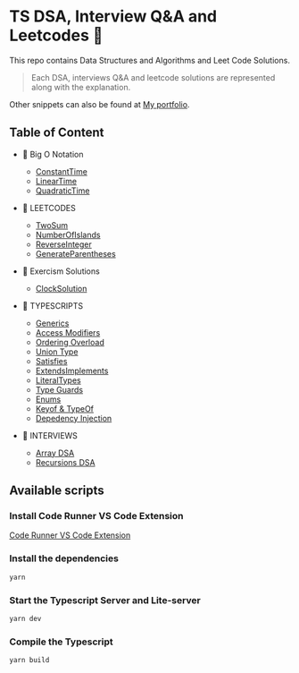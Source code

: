# TS DSA, Interview Q&A and Leetcodes 🚀

This repo contains Data Structures and Algorithms and Leet Code Solutions.

> Each DSA, interviews Q&A and leetcode solutions are represented along with the explanation.

Other snippets can also be found at [My portfolio](https://thutadev.vercel.app/snippets).

## Table of Content

- 🚀 Big O Notation

  - [ConstantTime](https://github.com/thutasann/ts-leet/tree/main/src/BigO/ConstantTime/)
  - [LinearTime](https://github.com/thutasann/ts-leet/tree/main/src/BigO/LinearTime/)
  - [QuadraticTime](https://github.com/thutasann/ts-leet/tree/main/src/BigO/QuadraticTime/)

- 🚀 LEETCODES

  - [TwoSum](https://github.com/thutasann/ts-leet/tree/main/src/LeetCodes/TwoSum)
  - [NumberOfIslands](https://github.com/thutasann/ts-leet/tree/main/src/LeetCodes/NumberOfIslands)
  - [ReverseInteger](https://github.com/thutasann/ts-leet/tree/main/src/LeetCodes/ReverseInteger)
  - [GenerateParentheses](https://github.com/thutasann/ts-leet/tree/main/src/LeetCodes/GenerateParentheses)

- 🚀 Exercism Solutions

  - [ClockSolution](https://github.com/thutasann/ts-leet/tree/main/src/LeetCodes/ClockSolution)

- 🚀 TYPESCRIPTS

  - [Generics](https://github.com/thutasann/ts-leet/tree/main/src/Typescript/Generics)
  - [Access Modifiers](https://github.com/thutasann/ts-leet/tree/main/src/Typescript/AccessModifiers.ts)
  - [Ordering Overload](https://github.com/thutasann/ts-leet/tree/main/src/Typescript/OrderingOverload.ts)
  - [Union Type](https://github.com/thutasann/ts-leet/tree/main/src/Typescript/UnionTypes.ts)
  - [Satisfies](https://github.com/thutasann/ts-leet/tree/main/src/Typescript/Satisfies.ts)
  - [ExtendsImplements](https://github.com/thutasann/ts-leet/tree/main/src/Typescript/ExtendsImplements.ts)
  - [LiteralTypes](https://github.com/thutasann/ts-leet/tree/main/src/Typescript/LiteralTypes.ts)
  - [Type Guards](https://github.com/thutasann/ts-leet/tree/main/src/Typescript/TypeGuards.ts)
  - [Enums](https://github.com/thutasann/ts-leet/tree/main/src/Typescript/Enums.ts)
  - [Keyof & TypeOf](https://github.com/thutasann/ts-leet/tree/main/src/Typescript/KeyOfTypeOf.ts)
  - [Depedency Injection](https://github.com/thutasann/ts-leet/tree/main/src/Typescript/DepedencyInjection.ts)

- 🚀 INTERVIEWS

  - [Array DSA](https://github.com/thutasann/ts-leet/tree/main/src/Interviews/Arrays)
  - [Recursions DSA](https://github.com/thutasann/ts-leet/tree/main/src/Interviews/Recursions)

## Available scripts

### Install Code Runner VS Code Extension

[Code Runner VS Code Extension](https://marketplace.visualstudio.com/items?itemName=formulahendry.code-runner)

### Install the dependencies

```bash
yarn
```

### Start the Typescript Server and Lite-server

```bash
yarn dev
```

### Compile the Typescript

```bash
yarn build
```
